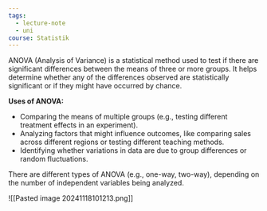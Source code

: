 ```yaml
---
tags:
  - lecture-note
  - uni
course: Statistik
---
```

ANOVA (Analysis of Variance) is a statistical method used to test if there are significant differences between the means of three or more groups. It helps determine whether any of the differences observed are statistically significant or if they might have occurred by chance.

**Uses of ANOVA:**

* Comparing the means of multiple groups (e.g., testing different treatment effects in an experiment).
* Analyzing factors that might influence outcomes, like comparing sales across different regions or testing different teaching methods.
* Identifying whether variations in data are due to group differences or random fluctuations.

There are different types of ANOVA (e.g., one-way, two-way), depending on the number of independent variables being analyzed.

![[Pasted image 20241118101213.png]]
